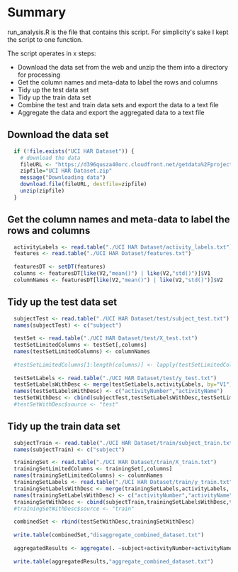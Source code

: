 # Summary

run_analysis.R is the file that contains this script. For simplicity's sake I kept the script to one function.

The script operates in x steps:

* Download the data set from the web and unzip the them into a directory for processing
* Get the column names and meta-data to label the rows and columns
* Tidy up the test data set
* Tidy up the train data set
* Combine the test and train data sets and export the data to a text file
* Aggregate the data and export the aggregated data to a text file

## Download the data set
```R
  if (!file.exists("UCI HAR Dataset")) {
    # download the data
    fileURL <- "https://d396qusza40orc.cloudfront.net/getdata%2Fprojectfiles%2FUCI%20HAR%20Dataset.zip"
    zipfile="UCI HAR Dataset.zip"
    message("Downloading data")
    download.file(fileURL, destfile=zipfile)
    unzip(zipfile)
  }
``` 
## Get the column names and meta-data to label the rows and columns
```R 
  activityLabels <- read.table("./UCI HAR Dataset/activity_labels.txt")
  features <- read.table("./UCI HAR Dataset/features.txt")
  
  featuresDT <- setDT(features)
  columns <- featuresDT[like(V2,"mean()") | like(V2,"std()")]$V1
  columnNames <- featuresDT[like(V2,"mean()") | like(V2,"std()")]$V2
```  
## Tidy up the test data set
```R   
  subjectTest <- read.table("./UCI HAR Dataset/test/subject_test.txt")
  names(subjectTest) <- c("subject")
  
  testSet <- read.table("./UCI HAR Dataset/test/X_test.txt")
  testSetLimitedColumns <- testSet[,columns]
  names(testSetLimitedColumns) <- columnNames
  
  #testSetLimitedColumns[1:length(columns)] <- lapply(testSetLimitedColumns[1:length(columns)], as.numeric)
  
  testSetLabels <- read.table("./UCI HAR Dataset/test/y_test.txt")
  testSetLabelsWithDesc <- merge(testSetLabels,activityLabels, by="V1")
  names(testSetLabelsWithDesc) <- c("activityNumber","activityName")
  testSetWithDesc <- cbind(subjectTest,testSetLabelsWithDesc,testSetLimitedColumns)
  #testSetWithDesc$source <- "test"
```    
## Tidy up the train data set
```R    
  subjectTrain <- read.table("./UCI HAR Dataset/train/subject_train.txt")
  names(subjectTrain) <- c("subject")

  trainingSet <- read.table("./UCI HAR Dataset/train/X_train.txt")
  trainingSetLimitedColumns <- trainingSet[,columns]
  names(trainingSetLimitedColumns) <- columnNames
  trainingSetLabels <- read.table("./UCI HAR Dataset/train/y_train.txt")
  trainingSetLabelsWithDesc <- merge(trainingSetLabels,activityLabels, by="V1")
  names(trainingSetLabelsWithDesc) <- c("activityNumber","activityName")
  trainingSetWithDesc <- cbind(subjectTrain,trainingSetLabelsWithDesc,trainingSetLimitedColumns)
  #trainingSetWithDesc$source <- "train"
  
  combinedSet <- rbind(testSetWithDesc,trainingSetWithDesc)
  
  write.table(combinedSet,"disaggregate_combined_dataset.txt")
  
  aggregatedResults <- aggregate(. ~subject+activityNumber+activityName, data=combinedSet, mean, na.rm=TRUE)
  
  write.table(aggregatedResults,"aggregate_combined_dataset.txt")
``` 
